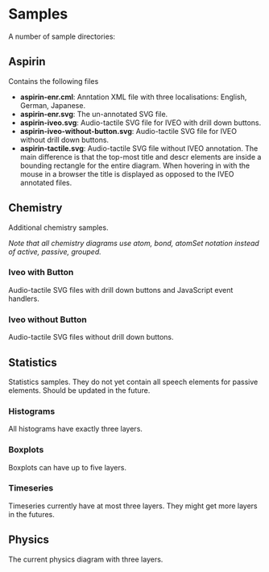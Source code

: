 # Samples 

A number of sample directories:

## Aspirin 

Contains the following files

* __aspirin-enr.cml__: Anntation XML file with three localisations: English, German, Japanese.
* __aspirin-enr.svg__: The un-annotated SVG file.
* __aspirin-iveo.svg__: Audio-tactile SVG file for IVEO with drill down buttons.
* __aspirin-iveo-without-button.svg__: Audio-tactile SVG file for IVEO without drill down buttons.
* __aspirin-tactile.svg__: Audio-tactile SVG file without IVEO annotation. The
  main difference is that the top-most title and descr elements are inside a
  bounding rectangle for the entire diagram. When hovering in with the mouse in
  a browser the title is displayed as opposed to the IVEO annotated files.


## Chemistry

Additional chemistry samples. 

*Note that all chemistry diagrams use atom, bond, atomSet notation instead of active, passive, grouped.*


### Iveo with Button

Audio-tactile SVG files with drill down buttons and JavaScript event handlers.

### Iveo without Button

Audio-tactile SVG files without drill down buttons.


## Statistics

Statistics samples. They do not yet contain all speech elements for passive elements.
Should be updated in the future.

### Histograms

All histograms have exactly three layers.

### Boxplots

Boxplots can have up to five layers.

### Timeseries

Timeseries currently have at most three layers. They might get more layers in the futures.

## Physics 

The current physics diagram with three layers.
